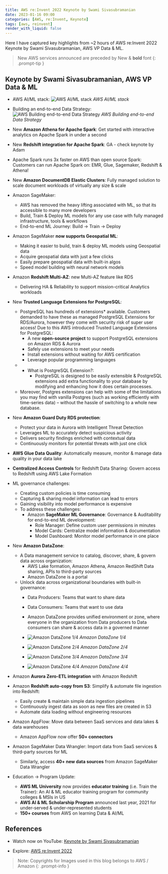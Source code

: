 ```yaml
---
title: AWS re:Invent 2022 Keynote by Swami Sivasubramanian
date: 2023-01-16 09:00
categories: [AWS, re:Invent, Keynote]
tags: [aws, reinvent]
render_with_liquid: false
---
```


Here I have captured key highlights from ~2 hours of AWS re:Invent 2022 Keynote by Swami Sivasubramanian, AWS VP Data &amp; ML. 

> New AWS services announced are preceded by New &amp; **bold** font
{: .prompt-tip }

## Keynote by Swami Sivasubramanian, AWS VP Data &amp; ML

- AWS AI/ML stack:
    ![AWS AI/ML stack](/assets/img/posts/2023-01-16-aws-reinvent-2022-keynote-swami-sivasubramanian/AWS-AI-ML-stack.png)
    _AWS AI/ML stack_
- Building an end-to-end Data Strategy:
    ![AWS Building end-to-end Data Strategy](/assets/img/posts/2023-01-16-aws-reinvent-2022-keynote-swami-sivasubramanian/AWS-Building-endtoend-data-strategy.png)
    _AWS Building end-to-end Data Strategy_
- New **Amazon Athena for Apache Spark**: Get started with interactive analytics on Apache Spark in under a second
- New **Redshift integration for Apache Spark**: GA - check keynote by Adam
- Apache Spark runs 3x faster on AWS than open source Spark: Customers can run Apache Spark on: EMR, Glue, Sagemaker, Redshift &amp; Athena! 
- New **Amazon DocumentDB Elastic Clusters**: Fully managed solution to scale document workloads of virtually any size &amp; scale
- Amazon SageMaker: 
    - AWS has removed the heavy lifting associated with ML, so that its accessible to many more developers
    - Build, Train &amp; Deploy ML models for any use case with fully managed infrastructure, tools &amp; workflows
    - End-to-end ML Journey: Build -> Train -> Deploy
- Amazon SageMaker **now supports Geospatial ML**: 
    - Making it easier to build, train &amp; deploy ML models using Geospatial data
    - Acquire geospatial data with just a few clicks
    - Easily prepare geospatial data with built-in algos
    - Speed model building with neural network models
- Amazon **Redshift Multi-AZ**: new Multi-AZ feature like RDS
    - Delivering HA &amp; Reliability to support mission-critical Analytics workloads
- New **Trusted Language Extensions for PostgreSQL**:
    - PostgreSQL has hundreds of extensions* available. Customers demanded to have these as managed PostgreSQL Extensions for RDS/Aurora, however they come with security risk of super user access! Due to this AWS introduced Trusted Language Extensions for PostgreSQL:
        - A new **open-source project** to support PostgreSQL extensions on Amazon RDS &amp; Aurora
        - Safely use extensions to meet your needs
        - Install extensions without waiting for AWS certification
        - Leverage popular programming languages
    - * What is PostgreSQL Extension?: 
        - PostgreSQL is designed to be easily extensible &amp; PostgreSQL extensions add extra functionality to your database by modifying and enhancing how it does certain processes.
    - Moreover, Postgres extensions can help with some of the limitations you may find with vanilla Postgres (such as working efficiently with time-series data) – without the hassle of switching to a whole new database.
- New **Amazon Guard Duty RDS protection**: 
    - Protect your data in Aurora with Intelligent Threat Detection
    - Leverages ML to accurately detect suspicious activity
    - Delivers security findings enriched with contextual data
    - Continuously monitors for potential threats with just one click
- **AWS Glue Data Quality**: Automatically measure, monitor &amp; manage data quality in your data lake
- **Centralized Access Controls** for Redshift Data Sharing: Govern access to Redshift using AWS Lake Formation
- ML governance challenges:
    - Creating custom policies is time consuming
    - Capturing &amp; sharing model information can lead to errors
    - Gaining visibility into model performance is expensive
    - To address these challenges:
        - Amazon **SageMaker ML Governance**: Governance &amp; Auditability for end-to-end ML development:
            - Role Manager: Define custom user permissions in minutes
            - Model Cards: Centralize model information &amp; documentation
            - Model Dashboard: Monitor model performance in one place
- New **Amazon DataZone**:  
    - A Data management service to catalog, discover, share, &amp; govern data across organization:
        - AWS Lake formation, Amazon Athena, Amazon RedShift Data sharing, APIs to third-party sources
        - Amazon DataZone is a portal
    - Unlock data across organizational boundaries with built-in governance:
        - Data Producers: Teams that want to share data
        - Data Consumers: Teams that want to use data
        - Amazon DataZone provides unified environment or zone, where everyone in the organization from Data producers to Data consumers can share &amp; access data in a governed manner
        - ![Amazon DataZone 1/4](/assets/img/posts/2023-01-16-aws-reinvent-2022-keynote-swami-sivasubramanian/Amazon-DataZone-1.png)
        _Amazon DataZone 1/4_
        
        - ![Amazon DataZone 2/4](/assets/img/posts/2023-01-16-aws-reinvent-2022-keynote-swami-sivasubramanian/Amazon-DataZone-2.png)
        _Amazon DataZone 2/4_

        - ![Amazon DataZone 3/4](/assets/img/posts/2023-01-16-aws-reinvent-2022-keynote-swami-sivasubramanian/Amazon-DataZone-3.png)
        _Amazon DataZone 3/4_
    
        - ![Amazon DataZone 4/4](/assets/img/posts/2023-01-16-aws-reinvent-2022-keynote-swami-sivasubramanian/Amazon-DataZone-4.png)
        _Amazon DataZone 4/4_

- Amazon **Aurora Zero-ETL integration** with Amazon Redshift
- Amazon **Redshift auto-copy from S3**: Simplify &amp; automate file ingestion into Redshift:
    - Easily create &amp; maintain simple data ingestion pipelines
    - Continuously ingest data as soon as new files are created in S3
    - Automate data loading without engineering resources
- Amazon AppFlow: Move data between SaaS services and data lakes &amp; data warehouses
    - Amazon AppFlow now offer **50+ connectors**
- Amazon SageMaker Data Wrangler: Import data from SaaS services &amp; third-party sources for ML
    - Similarly, access **40+ new data sources** from Amazon SageMaker Data Wrangler
- Education -> Program Update:
    - **AWS ML University** now provides **educator training** (i.e. Train the Trainer): An AI &amp; ML educator training program for community colleges &amp; MSIs in US
    - **AWS AI &amp; ML Scholarship Program** announced last year, 2021 for under-served &amp; under-represented students
    - **150+ courses** from AWS on learning Data &amp; AI/ML

## References

- Watch now on YouTube: <a href="https://www.youtube.com/watch?v=TL2HtX-FmiQ&t=966s" target="_blank">Keynote by Swami Sivasubramanian</a>

- Explore: <a href="https://reinvent.awsevents.com/keynotes/?trk=direct" target="_blank">AWS re:Invent 2022</a>

> Note: Copyrights for Images used in this blog belongs to AWS / Amazon
{: .prompt-info }
